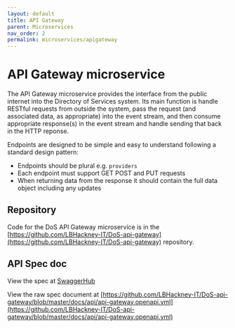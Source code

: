 ```yaml
---
layout: default
title: API Gateway
parent: Microservices
nav_order: 2
permalink: microservices/apigateway
---
```

# API Gateway microservice

The API Gateway microservice provides the interface from the public internet into the Directory of Services system. Its main function is handle RESTful requests from outside the system, pass the request (and associated data, as appropriate) into the event stream, and then consume appropriate response(s) in the event stream and handle sending that back in the HTTP reponse.

Endpoints are designed to be simple and easy to understand following a standard design pattern:

* Endpoints should be plural e.g. ```providers```
* Each endpoint must support GET POST and PUT requests
* When returning data from the response it should contain the full data object including any updates

## Repository

Code for the DoS API Gateway microservice is in the [https://github.com/LBHackney-IT/DoS-api-gateway](https://github.com/LBHackney-IT/DoS-api-gateway) repository.

## API Spec doc

View the spec at [SwaggerHub](https://app.swaggerhub.com/apis-docs/LBHC/lbh-co_l_directory_of_services_gateway_api/1.0.0)

View the raw spec document at [https://github.com/LBHackney-IT/DoS-api-gateway/blob/master/docs/api/api-gateway.openapi.yml](https://github.com/LBHackney-IT/DoS-api-gateway/blob/master/docs/api/api-gateway.openapi.yml)
